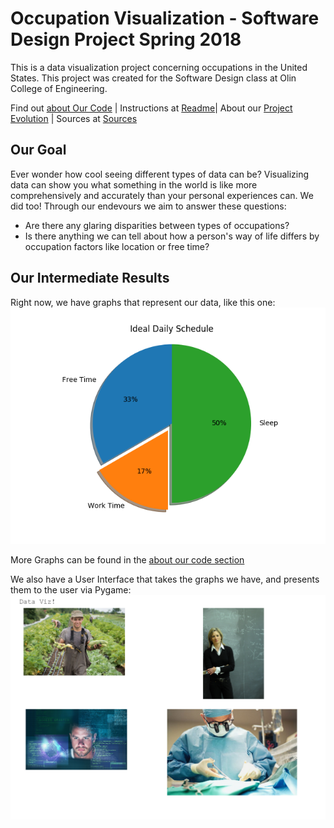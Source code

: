 # Occupation Visualization - Software Design Project Spring 2018

This is a data visualization project concerning occupations in the United States. This project was created for the Software Design class at Olin College of Engineering.

Find out [about Our Code](./AboutOurCode.md) | Instructions at [Readme](./README.md)| About our [Project Evolution](./projectevolution.md) | Sources at [Sources](./Sources.md)

## Our Goal

Ever wonder how cool seeing different types of data can be? Visualizing data can show you what something in the world is like more comprehensively and accurately than your personal experiences can. 
We did too! Through our endevours we aim to answer these questions:

- Are there any glaring disparities between types of occupations?
- Is there anything we can tell about how a person's way of life differs by occupation factors like location or free time?

## Our Intermediate Results

Right now, we have graphs that represent our data, like this one: 
![](./Pie_Chart.png)

More Graphs can be found in the [about our code section](./AboutOurCode.md)

We also have a User Interface that takes the graphs we have, and presents them to the user via Pygame:
![](./UI_Example.png)


